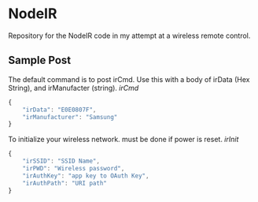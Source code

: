# NodeIR

Repository for the NodeIR code in my attempt at a wireless remote control.

## Sample Post

The default command is to post irCmd.  Use this with a body of irData (Hex String), and irManufacter (string).
*irCmd*

```javascript
{
    "irData": "E0E0807F",
    "irManufacturer": "Samsung"
}
```

To initialize your wireless network.  must be done if power is reset.
*irInit*

```javascript
{
    "irSSID": "SSID Name",
    "irPWD": "Wireless password",
    "irAuthKey": "app key to OAuth Key",
    "irAuthPath": "URI path"
}
```
